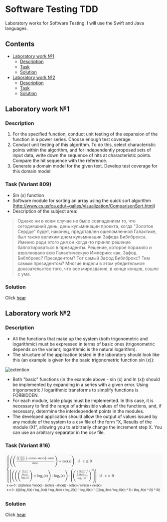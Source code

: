 # Software Testing TDD
Laboratory works for Software Testing. I will use the Swift and Java languages.

## Contents

- [Laboratory work №1](#laboratory-work-1)
  - [Description](#description-lab-1)
  - [Task](#task-lab-1)  
  - [Solution](#solution-lab-1)
- [Laboratory work №2](#laboratory-work-2)
  - [Description](#description-lab-2)
  - [Task](#task-lab-2)  
  - [Solution](#solution-lab-2)

<a name="laboratory-work-1"></a>
## Laboratory work №1 


<a name="description-lab-1"></a>
### Description 

1. For the specified function, conduct unit testing of the expansion of the function in a power series. Choose enough test coverage.
2. Conduct unit testing of this algorithm. To do this, select characteristic points within the algorithm, and for independently proposed sets of input data, write down the sequence of hits at characteristic points. Compare the hit sequence with the reference.
3. Generate a domain model for the given text. Develop test coverage for this domain model

<a name="task-lab-1"></a>
### Task (Variant 809)
- Sin (x) function
- Software module for sorting an array using the quick sort algorithm (<a name="http://www.cs.usfca.edu/~galles/visualization/ComparisonSort.html">http://www.cs.usfca.edu/~galles/visualization/ComparisonSort.html</a>)
- Description of the subject area: 

> Однако ни в коем случае не было совпадением то, что сегодняшний день, день кульминации проекта, когда "Золотое Сердце" будет, наконец, представлен ошеломленной Галактике, был также великим днем кульминации Зафода Библброкса. Именно ради этого дня он когда-то принял решение баллотироваться в президенты. Решение, которое поразило и взволновало всю Галактическую Империю: как, Зафод Библброкс? Президентом? Тот самый Зафод Библброкс? Тем самым президентом? Многие видели в этом убедительное доказательство того, что все мироздание, в конце концов, сошло с ума.


<a name="solution-lab-1"></a>
### Solution

Click [hear](Test1)


<a name="laboratory-work-2"></a>
## Laboratory work №2 


<a name="description-lab-2"></a>
### Description 

- All the functions that make up the system (both trigonometric and logarithmic) must be expressed in terms of basic ones (trigonometric depends on the variant; logarithmic is the natural logarithm).
- The structure of the application tested in the laboratory should look like this (an example is given for the basic trigonometric function sin (x)):

![extention](https://se.ifmo.ru/documents/10180/262387/lab2.png/860963bf-d0e0-4d9c-bba0-2a151472ff57?t=1431462814367)

- Both "basic" functions (in the example above - sin (x) and ln (x)) should be implemented by expanding in a series with a given error. Using trigonometric / logarithmic transforms to simplify functions is FORBIDDEN.
- For each module, table plugs must be implemented. In this case, it is necessary to find the range of admissible values ​​of the functions, and, if necessary, determine the interdependent points in the modules.
- The developed application should allow the output of values ​​issued by any module of the system to a csv file of the form “X, Results of the module (X)”, allowing you to arbitrarily change the increment step X. You can use an arbitrary separator in the csv file.

<a name="task-lab-2"></a>
### Task (Variant 816)
![Task Image](https://github.com/Baranets/Software-Testing-TDD/blob/master/Test2/TaskImage.png?raw=true)

<a name="solution-lab-2"></a>
### Solution

Click [hear](Test2)
